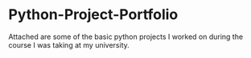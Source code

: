 # Python-Project-Portfolio
Attached are some of the basic python projects I worked on during the course I was taking at my university. 

